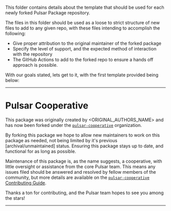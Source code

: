 This folder contains details about the template that should be used for each newly forked Pulsar Package repository.

The files in this folder should be used as a loose to strict structure of new files to add to any given repo, with these files intending to accomplish the following:

* Give proper attribution to the original maintainer of the forked package
* Specify the level of support, and the expected method of interaction with the repository
* The GitHub Actions to add to the forked repo to ensure a hands off approach is possible.

With our goals stated, lets get to it, with the first template provided being below:

---

<!-- Pulsar Cooperative Package Repository Template, place at the top of the orignal README -->

# Pulsar Cooperative

This package was originally created by <ORIGINAL_AUTHORS_NAME> and has now been forked under the [`pulsar-cooperative`](https://github.com/pulsar-cooperative) organization.

By forking this package we hope to allow new maintainers to work on this package as needed, not being limited by it's previous [archival/unmaintained] status. Ensuring this package stays up to date, and functional for as long as possible.

Maintenance of this package is, as the name suggests, a cooperative, with little oversight or assistance from the core Pulsar team. This means any issues filed should be answered and resolved by fellow members of the community, but more details are available on the [`pulsar-cooperative` Contributing Guide](https://github.com/pulsar-cooperative/.github/blob/main/CONTRIBUTING.md).

Thanks a ton for contributing, and the Pulsar team hopes to see you among the stars!

---

<!-- Original Readme to follow -->

